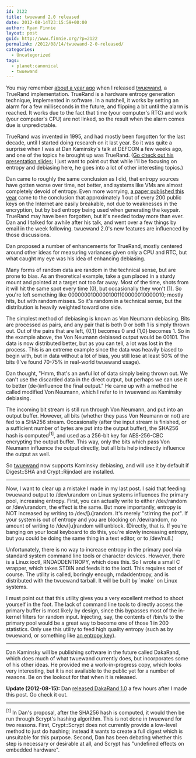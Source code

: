 ```yaml
---
id: 2122
title: twuewand 2.0 released
date: 2012-08-14T23:15:59+00:00
author: Ryan Finnie
layout: post
guid: http://www.finnie.org/?p=2122
permalink: /2012/08/14/twuewand-2-0-released/
categories:
  - Uncategorized
tags:
  - planet:canonical
  - twuewand
---
```

You may remember [about a year ago](http://www.finnie.org/2011/09/25/introducing-twuewand/) when I released [twuewand](http://www.finnie.org/software/twuewand/), a TrueRand implementation. TrueRand is a hardware entropy generation technique, implemented in software. In a nutshell, it works by setting an alarm for a few milliseconds in the future, and flipping a bit until the alarm is reached. It works due to the fact that time (your computer's RTC) and work (your computer's CPU) are not linked, so the result when the alarm comes due is unpredictable.

TrueRand was invented in 1995, and had mostly been forgotten for the last decade, until I started doing research on it last year. So it was quite a surprise when I was at Dan Kaminsky's talk at DEFCON a few weeks ago, and one of the topics he brought up was TrueRand. ([Go check out his presentation slides](http://dankaminsky.com/2012/08/06/bo2012/); I just want to point out that while I'll be focusing on entropy and debiasing here, he goes into a lot of other interesting topics.)

Dan came to roughly the same conclusion as I did, that entropy sources have gotten worse over time, not better, and systems like VMs are almost completely devoid of entropy. Even more worrying, [a paper published this year](http://eprint.iacr.org/2012/064.pdf) came to the conclusion that approximately 1 out of every 200 public keys on the Internet are easily breakable, not due to weaknesses in the encryption, but by bad entropy being used when generating the keypair. TrueRand may have been forgotten, but it's needed today more than ever. Dan and I talked for awhile after his talk, and went over a few things by email in the week following. twuewand 2.0's new features are influenced by those discussions.

Dan proposed a number of enhancements for TrueRand, mostly centered around other ideas for measuring variances given only a CPU and RTC, but what caught my eye was his idea of enhancing debiasing.

Many forms of random data are random in the technical sense, but are prone to bias. As an theoretical example, take a gun placed in a sturdy mount and pointed at a target not too far away. Most of the time, shots from it will hit the same spot every time (0), but occasionally they won't (1). So you're left something like 00000001000001001100000010000010; mostly hits, but with random misses. So it's random in a technical sense, but the distribution is heavily weighted toward one side.

The simplest method of debiasing is known as Von Neumann debiasing. Bits are processed as pairs, and any pair that is both 0 or both 1 is simply thrown out. Out of the pairs that are left, {0,1} becomes 0 and {1,0} becomes 1. So in the example above, the Von Neumann debiased output would be 00101. The data is now distributed better, but as you can tell, a lot was lost in the process. This is an extreme example since the data was heavily biased to begin with, but in data without a lot of bias, you still lose at least 50% of the bits (I've found 70-75% in real-world twuewand usage).

Dan thought, "Hmm, that's an awful lot of data simply being thrown out. We can't use the discarded data in the direct output, but perhaps we can use it to better (de-)influence the final output." He came up with a method he called modified Von Neumann, which I refer to in twuewand as Kaminsky debiasing.

The incoming bit stream is still run through Von Neumann, and put into an output buffer. However, all bits (whether they pass Von Neumann or not) are fed to a SHA256 stream. Occasionally (after the input stream is finished, or a sufficient number of bytes are put into the output buffer), the SHA256 hash is computed<sup>[1]</sup>, and used as a 256-bit key for AES-256-CBC encrypting the output buffer. This way, only the bits which pass Von Neumann influence the output directly, but all bits help indirectly influence the output as well.

So [twuewand](http://www.finnie.org/software/twuewand/) now supports Kaminsky debiasing, and will use it by default if Digest::SHA and Crypt::Rijndael are installed.

* * *

Now, I want to clear up a mistake I made in my last post. I said that feeding twuewand output to /dev/urandom on Linux systems influences the primary pool, increasing entropy. First, you can actually write to either /dev/random or /dev/urandom, the effect is the same. But more importantly, entropy is NOT increased by writing to /dev/[u]random. It's merely "stirring the pot". If your system is out of entropy and you are blocking on /dev/random, no amount of writing to /dev/[u]random will unblock. (Directly, that is. If you're banging on your local keyboard to do this, you're slowly increasing entropy, but you could be doing the same thing in a text editor, or to /dev/null.)

Unfortunately, there is no way to increase entropy in the primary pool via standard system command line tools or character devices. However, there is a Linux ioctl, RNDADDENTROPY, which does this. So I wrote a small C wrapper, which takes STDIN and feeds it to the ioctl. This requires root of course. The utility is called, boringly enough, rndaddentropy, and is distributed with the twuewand tarball. It will be built by \`make\` on Linux systems.

I must point out that this utility gives you a very excellent method to shoot yourself in the foot. The lack of command line tools to directly access the primary buffer is most likely by design, since this bypasses most of the in-kernel filters for random input. Injecting, say, the contents of /bin/ls to the primary pool would be a great way to become one of those 1 in 200 statistics. Only use this utility to feed high quality entropy (such as by twuewand, or something like [an entropy key](http://www.entropykey.co.uk/)).

* * *

Dan Kaminsky will be publishing software in the future called DakaRand, which does much of what twuewand currently does, but incorporates some of his other ideas. He provided me a work-in-progress copy, which looks very interesting, but it is not available to the public yet for a number of reasons. Be on the lookout for that when it is released.

**Update (2012-08-15):** Dan [released DakaRand 1.0](http://dankaminsky.com/2012/08/15/dakarand/) a few hours after I made this post. Go check it out.

* * *

<sup>[1]</sup> In Dan's proposal, after the SHA256 hash is computed, it would then be run through Scrypt's hashing algorithm. This is not done in twuewand for two reasons. First, Crypt::Scrypt does not currently provide a low-level method to just do hashing; instead it wants to create a full digest which is unsuitable for this purpose. Second, Dan has been debating whether this step is necessary or desirable at all, and Scrypt has "undefined effects on embedded hardware".
